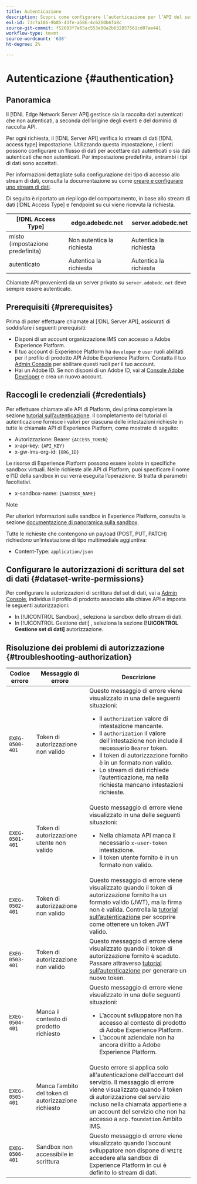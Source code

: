 ```yaml
---
title: Autenticazione
description: Scopri come configurare l’autenticazione per l’API del server di rete Edge di Adobe Experience Platform.
exl-id: 73c7a186-9b85-43fe-a586-4c6260b6fa8c
source-git-commit: f52603f7e65ac553e00a2b632857561cd07ae441
workflow-type: tm+mt
source-wordcount: '638'
ht-degree: 2%

---
```


# Autenticazione {#authentication}

## Panoramica

Il [!DNL Edge Network Server API] gestisce sia la raccolta dati autenticati che non autenticati, a seconda dell’origine degli eventi e del dominio di raccolta API.

Per ogni richiesta, il [!DNL Server API] verifica lo stream di dati [!DNL access type] impostazione. Utilizzando questa impostazione, i clienti possono configurare un flusso di dati per accettare dati autenticati o sia dati autenticati che non autenticati. Per impostazione predefinita, entrambi i tipi di dati sono accettati.

Per informazioni dettagliate sulla configurazione del tipo di accesso allo stream di dati, consulta la documentazione su come [creare e configurare uno stream di dati](../edge/datastreams/overview.md#create).

Di seguito è riportato un riepilogo del comportamento, in base allo stream di dati [!DNL Access Type] e l’endpoint su cui viene ricevuta la richiesta.

| [!DNL Access Type] | edge.adobedc.net | server.adobedc.net |
|-----------------|-------------------------------|-----------------------|
| misto (impostazione predefinita) | Non autentica la richiesta | Autentica la richiesta |
| autenticato | Autentica la richiesta | Autentica la richiesta |

Chiamate API provenienti da un server privato su `server.adobedc.net` deve sempre essere autenticato.

## Prerequisiti {#prerequisites}

Prima di poter effettuare chiamate al [!DNL Server API], assicurati di soddisfare i seguenti prerequisiti:

* Disponi di un account organizzazione IMS con accesso a Adobe Experience Platform.
* Il tuo account di Experience Platform ha `developer` e `user` ruoli abilitati per il profilo di prodotto API Adobe Experience Platform. Contatta il tuo [Admin Console](../access-control/home.md) per abilitare questi ruoli per il tuo account.
* Hai un Adobe ID. Se non disponi di un Adobe ID, vai al [Console Adobe Developer](https://developer.adobe.com/console) e crea un nuovo account.

## Raccogli le credenziali {#credentials}

Per effettuare chiamate alle API di Platform, devi prima completare la sezione [tutorial sull’autenticazione](../landing/api-authentication.md). Il completamento del tutorial di autenticazione fornisce i valori per ciascuna delle intestazioni richieste in tutte le chiamate API di Experience Platform, come mostrato di seguito:

* Autorizzazione: Bearer `{ACCESS_TOKEN}`
* x-api-key: `{API_KEY}`
* x-gw-ims-org-id: `{ORG_ID}`

Le risorse di Experience Platform possono essere isolate in specifiche sandbox virtuali. Nelle richieste alle API di Platform, puoi specificare il nome e l’ID della sandbox in cui verrà eseguita l’operazione. Si tratta di parametri facoltativi.

* x-sandbox-name: `{SANDBOX_NAME}`

>[!NOTE]
>
>Per ulteriori informazioni sulle sandbox in Experience Platform, consulta la sezione [documentazione di panoramica sulla sandbox](../sandboxes/home.md).

Tutte le richieste che contengono un payload (POST, PUT, PATCH) richiedono un’intestazione di tipo multimediale aggiuntiva:

* Content-Type: `application/json`

## Configurare le autorizzazioni di scrittura del set di dati {#dataset-write-permissions}

Per configurare le autorizzazioni di scrittura del set di dati, vai a [Admin Console](https://adminconsole.adobe.com), individua il profilo di prodotto associato alla chiave API e imposta le seguenti autorizzazioni:

* In [!UICONTROL Sandbox] , seleziona la sandbox dello stream di dati.
* In [!UICONTROL Gestione dati] , seleziona la sezione **[!UICONTROL Gestione set di dati]** autorizzazione.

## Risoluzione dei problemi di autorizzazione {#troubleshooting-authorization}

| Codice errore | Messaggio di errore | Descrizione |
| --- | --- | --- |
| `EXEG-0500-401` | Token di autorizzazione non valido | Questo messaggio di errore viene visualizzato in una delle seguenti situazioni:  <ul><li>Il `authorization` valore di intestazione mancante.</li><li>Il `authorization` il valore dell’intestazione non include il necessario `Bearer` token.</li><li>Il token di autorizzazione fornito è in un formato non valido.</li><li>Lo stream di dati richiede l’autenticazione, ma nella richiesta mancano intestazioni richieste.</li></ul> |
| `EXEG-0501-401` | Token di autorizzazione utente non valido | Questo messaggio di errore viene visualizzato in una delle seguenti situazioni: <ul><li>Nella chiamata API manca il necessario `x-user-token` intestazione.</li><li>Il token utente fornito è in un formato non valido.</li></ul> |
| `EXEG-0502-401` | Token di autorizzazione non valido | Questo messaggio di errore viene visualizzato quando il token di autorizzazione fornito ha un formato valido (JWT), ma la firma non è valida. Controlla la [tutorial sull’autenticazione](../landing/api-authentication.md) per scoprire come ottenere un token JWT valido. |
| `EXEG-0503-401` | Token di autorizzazione non valido | Questo messaggio di errore viene visualizzato quando il token di autorizzazione fornito è scaduto. Passare attraverso [tutorial sull’autenticazione](../landing/api-authentication.md) per generare un nuovo token. |
| `EXEG-0504-401` | Manca il contesto di prodotto richiesto | Questo messaggio di errore viene visualizzato in una delle seguenti situazioni:  <ul><li>L’account sviluppatore non ha accesso al contesto di prodotto di Adobe Experience Platform.</li><li>L’account aziendale non ha ancora diritto a Adobe Experience Platform.</li></ul> |
| `EXEG-0505-401` | Manca l’ambito del token di autorizzazione richiesto | Questo errore si applica solo all&#39;autenticazione dell&#39;account del servizio. Il messaggio di errore viene visualizzato quando il token di autorizzazione del servizio incluso nella chiamata appartiene a un account del servizio che non ha accesso a `acp.foundation` Ambito IMS. |
| `EXEG-0506-401` | Sandbox non accessibile in scrittura | Questo messaggio di errore viene visualizzato quando l’account sviluppatore non dispone di `WRITE` accedere alla sandbox di Experience Platform in cui è definito lo stream di dati. |
